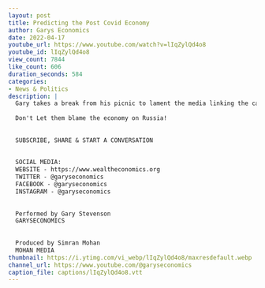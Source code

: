 ```yaml
---
layout: post
title: Predicting the Post Covid Economy
author: Garys Economics
date: 2022-04-17
youtube_url: https://www.youtube.com/watch?v=lIqZylQd4o8
youtube_id: lIqZylQd4o8
view_count: 7844
like_count: 606
duration_seconds: 584
categories:
- News & Politics
description: |
  Gary takes a break from his picnic to lament the media linking the causation of 2 topics which have dominated the news -  Russia Invading Ukraine & The Cost Of Living Crisis. 
  
  Don't Let them blame the economy on Russia!
  
  
  SUBSCRIBE, SHARE & START A CONVERSATION
  
  
  SOCIAL MEDIA:
  WEBSITE - https://www.wealtheconomics.org
  TWITTER - @garyseconomics
  FACEBOOK - @garyseconomics
  INSTAGRAM - @garyseconomics
  
  
  Performed by Gary Stevenson
  GARYSECONOMICS
  
  
  Produced by Simran Mohan
  MOHAN MEDIA
thumbnail: https://i.ytimg.com/vi_webp/lIqZylQd4o8/maxresdefault.webp
channel_url: https://www.youtube.com/@garyseconomics
caption_file: captions/lIqZylQd4o8.vtt
---
```

